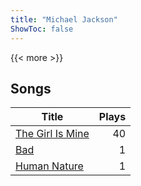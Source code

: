 ```yaml
---
title: "Michael Jackson"
ShowToc: false
---
```


{{< more >}}

## Songs
Title | Plays 
----- | -----: 
[The Girl Is Mine](/songs/the-girl-is-mine) | 40
[Bad](/songs/bad) | 1
[Human Nature](/songs/human-nature) | 1


